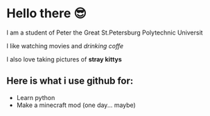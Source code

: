 # Hello there 😎

I am a student of Peter the Great St.Petersburg Polytechnic Universit

I like watching movies and *drinking coffe*

I also love taking pictures of **stray kittys**

## Here is what i use github for:
- Learn python
- Make a minecraft mod (one day... maybe)
